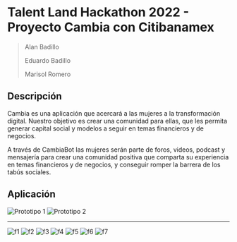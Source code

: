 # Talent Land Hackathon 2022 - Proyecto Cambia con Citibanamex

> Alan Badillo
>
> Eduardo Badillo
>
> Marisol Romero

## Descripción

Cambia es una aplicación que acercará a las mujeres a la transformación digital. Nuestro objetivo es crear una comunidad para ellas, que les permita generar capital social y modelos a seguir en temas financieros y de negocios.

A través de CambiaBot las mujeres serán parte de foros, videos, podcast y mensajería para crear una comunidad positiva que comparta su experiencia en temas financieros y de negocios, y conseguir romper la barrera de los tabús sociales.

## Aplicación

![Prototipo 1](./docs/screenshots/proto1.png)
![Prototipo 2](./docs/screenshots/proto2.png)

---

![f1](./docs/screenshots/f1.png)
![f2](./docs/screenshots/f2.png)
![f3](./docs/screenshots/f3.png)
![f4](./docs/screenshots/f4.png)
![f5](./docs/screenshots/f5.png)
![f6](./docs/screenshots/f6.png)
![f7](./docs/screenshots/f7.png)